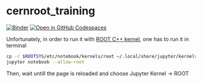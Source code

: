# cernroot_training

[![Binder](https://mybinder.org/badge_logo.svg)](https://mybinder.org/v2/gh/aprozo/binder_cern_root/main?urlpath=git-pull%3Frepo%3Dhttps%253A%252F%252Fgithub.com%252Faprozo%252Fcernroot_training%26urlpath%3Dtree%252Fcernroot_training%252F%26branch%3Dmain)
[![Open in GitHub Codespaces](https://github.com/codespaces/badge.svg)](https://codespaces.new/aprozo/cernroot_training?quickstart=1)


Unfortunately, in order to run it with [ROOT C++ kernel](https://github.com/root-project/root/tree/master/bindings/jupyroot), one has to run it in terminal 
``` bash
cp -r $ROOTSYS/etc/notebook/kernels/root ~/.local/share/jupyter/kernels
jupyter notebook --allow-root
```

Then, wait untill the page is reloaded and choose Jupyter Kernel -> ROOT
